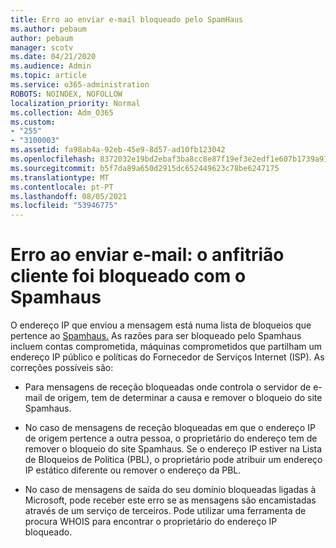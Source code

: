 ```yaml
---
title: Erro ao enviar e-mail bloqueado pelo SpamHaus
ms.author: pebaum
author: pebaum
manager: scotv
ms.date: 04/21/2020
ms.audience: Admin
ms.topic: article
ms.service: o365-administration
ROBOTS: NOINDEX, NOFOLLOW
localization_priority: Normal
ms.collection: Adm_O365
ms.custom:
- "255"
- "3100003"
ms.assetid: fa98ab4a-92eb-45e9-8d57-ad10fb123042
ms.openlocfilehash: 8372032e19bd2ebaf3ba8cc8e87f19ef3e2edf1e607b1739a919f6dcc443cd97
ms.sourcegitcommit: b5f7da89a650d2915dc652449623c78be6247175
ms.translationtype: MT
ms.contentlocale: pt-PT
ms.lasthandoff: 08/05/2021
ms.locfileid: "53946775"
---
```

# <a name="error-sending-email-client-host-blocked-using-spamhaus"></a>Erro ao enviar e-mail: o anfitrião cliente foi bloqueado com o Spamhaus

O endereço IP que enviou a mensagem está numa lista de bloqueios que pertence ao [Spamhaus.](https://go.microsoft.com/fwlink/p/?linkid=123245) As razões para ser bloqueado pelo Spamhaus incluem contas comprometida, máquinas comprometidos que partilham um endereço IP público e políticas do Fornecedor de Serviços Internet (ISP). As correções possíveis são:
  
- Para mensagens de receção bloqueadas onde controla o servidor de e-mail de origem, tem de determinar a causa e remover o bloqueio do site Spamhaus.

- No caso de mensagens de receção bloqueadas em que o endereço IP de origem pertence a outra pessoa, o proprietário do endereço tem de remover o bloqueio do site Spamhaus. Se o endereço IP estiver na Lista de Bloqueios de Política (PBL), o proprietário pode atribuir um endereço IP estático diferente ou remover o endereço da PBL.

- No caso de mensagens de saída do seu domínio bloqueadas ligadas à Microsoft, pode receber este erro se as mensagens são encamistadas através de um serviço de terceiros. Pode utilizar uma ferramenta de procura WHOIS para encontrar o proprietário do endereço IP bloqueado.

